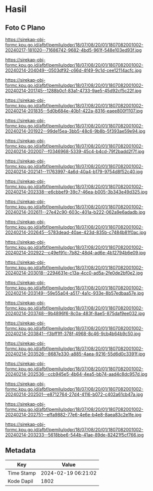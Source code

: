 # Hasil

## Foto C Plano

https://sirekap-obj-formc.kpu.go.id/afbf/pemilu/pdpr/18/07/08/20/01/1807082001002-20240217-181020--71686742-9682-4bd5-961f-548e103ed93f.jpg

https://sirekap-obj-formc.kpu.go.id/afbf/pemilu/pdpr/18/07/08/20/01/1807082001002-20240214-204049--0503df92-c66d-4f49-9c1d-cee12114acfc.jpg

https://sirekap-obj-formc.kpu.go.id/afbf/pemilu/pdpr/18/07/08/20/01/1807082001002-20240214-201745--1288b0cf-83a1-4733-9ae5-45d92cf5c22f.jpg

https://sirekap-obj-formc.kpu.go.id/afbf/pemilu/pdpr/18/07/08/20/01/1807082001002-20240214-201835--5d0b684e-40b1-422a-8316-eaee800f1107.jpg

https://sirekap-obj-formc.kpu.go.id/afbf/pemilu/pdpr/18/07/08/20/01/1807082001002-20240214-201922--99de15ea-3bb5-48c6-9b8b-5f393ae59e94.jpg

https://sirekap-obj-formc.kpu.go.id/afbf/pemilu/pdpr/18/07/08/20/01/1807082001002-20240214-202007--f0346968-5339-45c4-b4cd-79f2badd2f7f.jpg

https://sirekap-obj-formc.kpu.go.id/afbf/pemilu/pdpr/18/07/08/20/01/1807082001002-20240214-202141--11763997-4a6d-40a4-b179-9754d8f52c40.jpg

https://sirekap-obj-formc.kpu.go.id/afbf/pemilu/pdpr/18/07/08/20/01/1807082001002-20240214-202338--e6cbbef9-39c7-46ea-b005-3b343e49d325.jpg

https://sirekap-obj-formc.kpu.go.id/afbf/pemilu/pdpr/18/07/08/20/01/1807082001002-20240214-202611--27e42c90-603c-401a-b222-062a9e6adadb.jpg

https://sirekap-obj-formc.kpu.go.id/afbf/pemilu/pdpr/18/07/08/20/01/1807082001002-20240214-202645--5783dead-40ae-423d-835b-c7484b81f0ac.jpg

https://sirekap-obj-formc.kpu.go.id/afbf/pemilu/pdpr/18/07/08/20/01/1807082001002-20240214-202922--c49ef91c-7b82-48d4-ad6e-4b12794b6e09.jpg

https://sirekap-obj-formc.kpu.go.id/afbf/pemilu/pdpr/18/07/08/20/01/1807082001002-20240214-203018--2294631e-c13a-4cc0-ad5a-2fe0de2bf0e2.jpg

https://sirekap-obj-formc.kpu.go.id/afbf/pemilu/pdpr/18/07/08/20/01/1807082001002-20240214-203149--59e55a04-a517-4a1c-933e-8b57edbaa57e.jpg

https://sirekap-obj-formc.kpu.go.id/afbf/pemilu/pdpr/18/07/08/20/01/1807082001002-20240214-203748--9b4896f6-8c0a-483f-8ae5-875daf9ee032.jpg

https://sirekap-obj-formc.kpu.go.id/afbf/pemilu/pdpr/18/07/08/20/01/1807082001002-20240214-203841--f3bff1ff-378f-4968-8c46-9cb4b64b9c50.jpg

https://sirekap-obj-formc.kpu.go.id/afbf/pemilu/pdpr/18/07/08/20/01/1807082001002-20240214-203526--8687e330-a885-4aea-9216-55d6d0c3391f.jpg

https://sirekap-obj-formc.kpu.go.id/afbf/pemilu/pdpr/18/07/08/20/01/1807082001002-20240214-202536--ccb945e5-4b64-4ea5-bb74-aad4c8dc957d.jpg

https://sirekap-obj-formc.kpu.go.id/afbf/pemilu/pdpr/18/07/08/20/01/1807082001002-20240214-202501--e8712764-27d4-4116-b072-c402a61cb47a.jpg

https://sirekap-obj-formc.kpu.go.id/afbf/pemilu/pdpr/18/07/08/20/01/1807082001002-20240214-202751--effa9882-77e6-4e6e-b4e8-8aea83c2e1fe.jpg

https://sirekap-obj-formc.kpu.go.id/afbf/pemilu/pdpr/18/07/08/20/01/1807082001002-20240214-203233--5618bbe6-544b-41ae-89de-82421f5cf766.jpg


## Metadata

| Key        | Value               |
| ---------- | ------------------- |
| Time Stamp | 2024-02-19 06:21:02 |
| Kode Dapil | 1802                |



